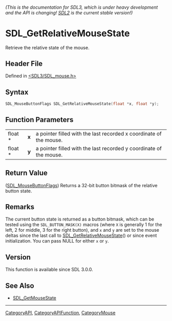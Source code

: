 ###### (This is the documentation for SDL3, which is under heavy development and the API is changing! [SDL2](https://wiki.libsdl.org/SDL2/) is the current stable version!)
# SDL_GetRelativeMouseState

Retrieve the relative state of the mouse.

## Header File

Defined in [<SDL3/SDL_mouse.h>](https://github.com/libsdl-org/SDL/blob/main/include/SDL3/SDL_mouse.h)

## Syntax

```c
SDL_MouseButtonFlags SDL_GetRelativeMouseState(float *x, float *y);
```

## Function Parameters

|         |       |                                                                    |
| ------- | ----- | ------------------------------------------------------------------ |
| float * | **x** | a pointer filled with the last recorded x coordinate of the mouse. |
| float * | **y** | a pointer filled with the last recorded y coordinate of the mouse. |

## Return Value

([SDL_MouseButtonFlags](SDL_MouseButtonFlags)) Returns a 32-bit button
bitmask of the relative button state.

## Remarks

The current button state is returned as a button bitmask, which can be
tested using the `SDL_BUTTON_MASK(X)` macros (where `X` is generally 1 for
the left, 2 for middle, 3 for the right button), and `x` and `y` are set to
the mouse deltas since the last call to
[SDL_GetRelativeMouseState](SDL_GetRelativeMouseState)() or since event
initialization. You can pass NULL for either `x` or `y`.

## Version

This function is available since SDL 3.0.0.

## See Also

- [SDL_GetMouseState](SDL_GetMouseState)

----
[CategoryAPI](CategoryAPI), [CategoryAPIFunction](CategoryAPIFunction), [CategoryMouse](CategoryMouse)

